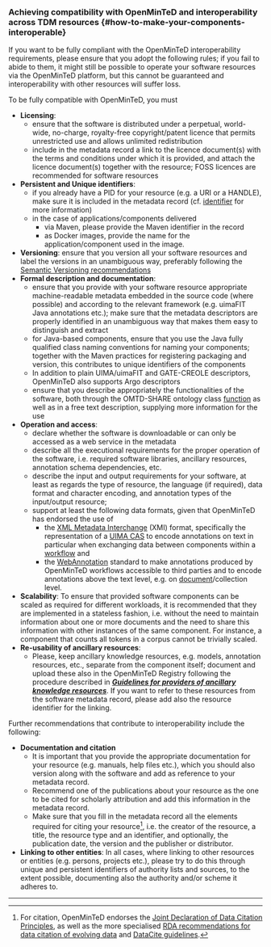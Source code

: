 ### Achieving compatibility with OpenMinTeD and interoperability across TDM resources {#how-to-make-your-components-interoperable}

If you want to be fully compliant with the OpenMinTeD interoperability requirements, please ensure that you adopt the following rules; if you fail to abide to them, it might still be possible to operate your software resources via the OpenMinTeD platform, but this cannot be guaranteed and interoperability with other resources will suffer loss.

To be fully compatible with OpenMinTeD, you must

* **Licensing**:
  * ensure that the software is distributed under a perpetual, world-wide, no-charge, royalty-free copyright/patent licence that permits unrestricted use and allows unlimited redistribution
  * include in the metadata record a link to the licence document\(s\) with the terms and conditions under which it is provided, and attach the licence document\(s\) together with the resource; FOSS licences are recommended for software resources
* **Persistent and Unique identifiers**:
  * if you already have a PID for your resource \(e.g. a URI or a HANDLE\), make sure it is included in the metadata record \(cf. [identifier](/publications_identifier.md) for more information\)
  * in the case of applications/components delivered 
    * via Maven, please provide the Maven identifier in the record
    * as Docker images, provide the name for the application/component used in the image.
* **Versioning**: ensure that you version all your software resources and label the versions in an unambiguous way, preferably following the [Semantic Versioning recommendations](http://semver.org)
* **Formal description and documentation**:
  * ensure that you provide with your software resource appropriate machine-readable metadata embedded in the source code \(where possible\) and according to the relevant framework \(e.g. uimaFIT Java annotations etc.\); make sure that the metadata descriptors are properly identified in an unambiguous way that makes them easy to distinguish and extract
  * for Java-based components, ensure that you use the Java fully qualified class naming conventions for naming your components; together with the Maven practices for registering packaging and version, this contributes to unique identifiers of the components
  * In addition to plain UIMA/uimaFIT and GATE-CREOLE descriptors, OpenMinTeD also supports Argo descriptors
  * ensure that you describe appropriately the functionalities of the software, both through the OMTD-SHARE ontology class [function](/components_function.md) as well as in a free text description, supplying more information for the use
* **Operation and access**:
  * declare whether the software is downloadable or can only be accessed as a web service in the metadata
  * describe all the executional requirements for the proper operation of the software, i.e. required software libraries, ancillary resources, annotation schema dependencies, etc.
  * describe the input and output requirements for your software, at least as regards the type of resource, the language \(if required\), data format and character encoding, and annotation types of the input/output resource; 
  * support at least the following data formats, given that OpenMinTeD has endorsed the use of 
    * the [XML Metadata Interchange](http://www.omg.org/spec/XMI/) \(XMI\) format, specifically the representation of a [UIMA CAS](https://uima.apache.org/d/uimaj-2.9.0/references.html#ugr.ref.xmi) to encode annotations on text in particular when exchanging data between components within a [workflow](https://guidelines.openminted.eu/GLOSSARY.html#workflow) and
    * the [WebAnnotation](https://www.w3.org/annotation/) standard to make annotations produced by OpenMinTeD workflows accessible to third parties and to encode annotations above the text level, e.g. on [document](https://guidelines.openminted.eu/GLOSSARY.html#document)/collection level.
* **Scalability**: To ensure that provided software components can be scaled as required for different workloads, it is recommended that they are implemented in a stateless fashion, i.e. without the need to maintain information about one or more documents and the need to share this information with other instances of the same component. For instance, a component that counts all tokens in a corpus cannot be trivially scaled.
* **Re-usability of ancillary resources**:
  * Please, keep ancillary knowledge resources, e.g. models, annotation resources, etc., separate from the component itself; document and upload these also in the OpenMinTeD Registry following the procedure described in [_**Guidelines for providers of ancillary knowledge resources**_](/guidelines_for_providers_of_ancillary_resources/README.md). If you want to refer to these resources from the software metadata record, please add also the resource identifier for the linking.

Further recommendations that contribute to interoperability include the following:

* **Documentation and citation**
  * It is important that you provide the appropriate documentation for your resource \(e.g. manuals, help files etc.\), which you should also version along with the software and add as reference to your metadata record. 
  * Recommend one of the publications about your resource as the one to be cited for scholarly attribution and add this information in the metadata record.
  * Make sure that you fill in the metadata record all the elements required for citing your resource[^1], i.e. the creator of the resource, a title, the resource type and an identifier, and optionally, the publication date, the version and the publisher or distributor.
* **Linking to other entities**: In all cases, where linking to other resources or entities \(e.g. persons, projects etc.\), please try to do this through unique and persistent identifiers of authority lists and sources, to the extent possible, documenting also the authority and/or scheme it adheres to.

---

[^1]: For citation, OpenMinTeD endorses the [Joint Declaration of Data Citation Principles](https://www.force11.org/group/joint-declaration-data-citation-principles-final), as well as the more specialised [RDA recommendations for data citation of evolving data](https://www.rd-alliance.org/system/files/RDA-DC-Recommendations_151020.pdf) and [DataCite guidelines](https://www.datacite.org/cite-your-data.html).

